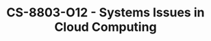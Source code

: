 ---
layout: course
title: CS-8803-O12 - Systems Issues in Cloud Computing
aliases: 
course_id: CS-8803-O12
permalink: /CS-8803-O12/
avg_difficulty: 4.44
avg_rating: 4.70
avg_workload: 30.50
type: course_page
---